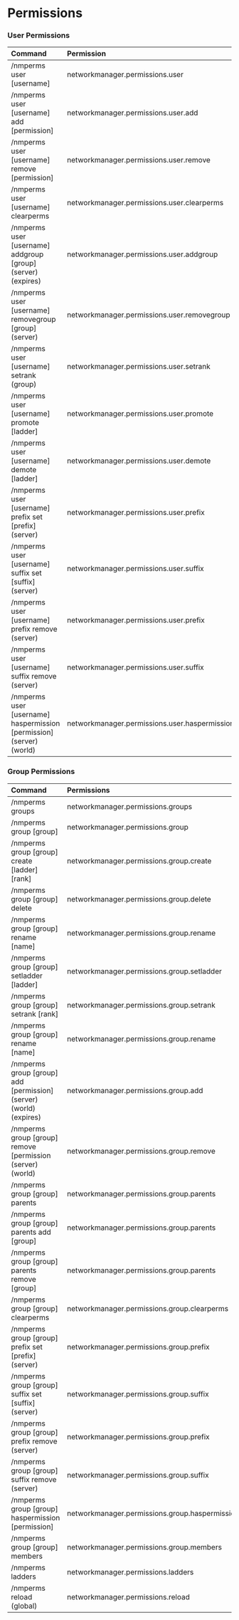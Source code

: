 # Permissions

### User Permissions

| Command | Permission |
| :--- | :--- |
| /nmperms user \[username\] | networkmanager.permissions.user |
| /nmperms user \[username\] add \[permission\] | networkmanager.permissions.user.add |
| /nmperms user \[username\] remove \[permission\] | networkmanager.permissions.user.remove |
| /nmperms user \[username\] clearperms | networkmanager.permissions.user.clearperms |
| /nmperms user \[username\] addgroup \[group\] \(server\) \(expires\) | networkmanager.permissions.user.addgroup |
| /nmperms user \[username\] removegroup \[group\] \(server\) | networkmanager.permissions.user.removegroup |
| /nmperms user \[username\] setrank \(group\) | networkmanager.permissions.user.setrank |
| /nmperms user \[username\] promote \[ladder\] | networkmanager.permissions.user.promote |
| /nmperms user \[username\] demote \[ladder\] | networkmanager.permissions.user.demote |
| /nmperms user \[username\] prefix set \[prefix\] \(server\) | networkmanager.permissions.user.prefix |
| /nmperms user \[username\] suffix set \[suffix\] \(server\) | networkmanager.permissions.user.suffix |
| /nmperms user \[username\] prefix remove \(server\) | networkmanager.permissions.user.prefix |
| /nmperms user \[username\] suffix remove \(server\) | networkmanager.permissions.user.suffix |
| /nmperms user \[username\] haspermission \[permission\] \(server\) \(world\) | networkmanager.permissions.user.haspermission |

### Group Permissions

| Command | Permissions |
| :--- | :--- |
| /nmperms groups | networkmanager.permissions.groups |
| /nmperms group \[group\] | networkmanager.permissions.group |
| /nmperms group \[group\] create \[ladder\] \[rank\] | networkmanager.permissions.group.create |
| /nmperms group \[group\] delete | networkmanager.permissions.group.delete |
| /nmperms group \[group\] rename \[name\] | networkmanager.permissions.group.rename |
| /nmperms group \[group\] setladder \[ladder\] | networkmanager.permissions.group.setladder |
| /nmperms group \[group\] setrank \[rank\] | networkmanager.permissions.group.setrank |
| /nmperms group \[group\] rename \[name\] | networkmanager.permissions.group.rename |
| /nmperms group \[group\] add \[permission\] \(server\) \(world\) \(expires\) | networkmanager.permissions.group.add |
| /nmperms group \[group\] remove \[permission \(server\) \(world\) | networkmanager.permissions.group.remove |
| /nmperms group \[group\] parents | networkmanager.permissions.group.parents |
| /nmperms group \[group\] parents add \[group\] | networkmanager.permissions.group.parents |
| /nmperms group \[group\] parents remove \[group\] | networkmanager.permissions.group.parents |
| /nmperms group \[group\] clearperms | networkmanager.permissions.group.clearperms |
| /nmperms group \[group\] prefix set \[prefix\] \(server\) | networkmanager.permissions.group.prefix |
| /nmperms group \[group\] suffix set \[suffix\] \(server\) | networkmanager.permissions.group.suffix |
| /nmperms group \[group\] prefix remove \(server\) | networkmanager.permissions.group.prefix |
| /nmperms group \[group\] suffix remove \(server\) | networkmanager.permissions.group.suffix |
| /nmperms group \[group\] haspermission \[permission\] | networkmanager.permissions.group.haspermission |
| /nmperms group \[group\] members | networkmanager.permissions.group.members |
| /nmperms ladders | networkmanager.permissions.ladders |
| /nmperms reload \(global\) | networkmanager.permissions.reload |


